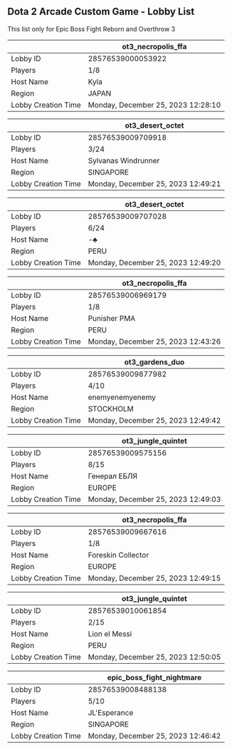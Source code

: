 ## Dota 2 Arcade Custom Game - Lobby List

This list only for Epic Boss Fight Reborn and Overthrow 3

|  | ot3_necropolis_ffa |
| ------ | ------ |
| Lobby ID | 28576539000053922 |
| Players | 1/8 |
| Host Name | Kyla |
| Region | JAPAN |
| Lobby Creation Time | Monday, December 25, 2023 12:28:10 |


|  | ot3_desert_octet |
| ------ | ------ |
| Lobby ID | 28576539009709918 |
| Players | 3/24 |
| Host Name | Sylvanas Windrunner |
| Region | SINGAPORE |
| Lobby Creation Time | Monday, December 25, 2023 12:49:21 |


|  | ot3_desert_octet |
| ------ | ------ |
| Lobby ID | 28576539009707028 |
| Players | 6/24 |
| Host Name | -♣ |
| Region | PERU |
| Lobby Creation Time | Monday, December 25, 2023 12:49:20 |


|  | ot3_necropolis_ffa |
| ------ | ------ |
| Lobby ID | 28576539006969179 |
| Players | 1/8 |
| Host Name | Punisher PMA |
| Region | PERU |
| Lobby Creation Time | Monday, December 25, 2023 12:43:26 |


|  | ot3_gardens_duo |
| ------ | ------ |
| Lobby ID | 28576539009877982 |
| Players | 4/10 |
| Host Name | enemyenemyenemy |
| Region | STOCKHOLM |
| Lobby Creation Time | Monday, December 25, 2023 12:49:42 |


|  | ot3_jungle_quintet |
| ------ | ------ |
| Lobby ID | 28576539009575156 |
| Players | 8/15 |
| Host Name | Генерал ЕБЛЯ |
| Region | EUROPE |
| Lobby Creation Time | Monday, December 25, 2023 12:49:03 |


|  | ot3_necropolis_ffa |
| ------ | ------ |
| Lobby ID | 28576539009667616 |
| Players | 1/8 |
| Host Name | Foreskin Collector |
| Region | EUROPE |
| Lobby Creation Time | Monday, December 25, 2023 12:49:15 |


|  | ot3_jungle_quintet |
| ------ | ------ |
| Lobby ID | 28576539010061854 |
| Players | 2/15 |
| Host Name | Lion el Messi |
| Region | PERU |
| Lobby Creation Time | Monday, December 25, 2023 12:50:05 |


|  | epic_boss_fight_nightmare |
| ------ | ------ |
| Lobby ID | 28576539008488138 |
| Players | 5/10 |
| Host Name | JL'Esperance |
| Region | SINGAPORE |
| Lobby Creation Time | Monday, December 25, 2023 12:46:42 |


